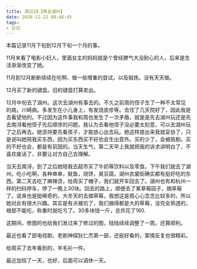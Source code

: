 ```yaml
---
title: 周记28【再去湖州】
date: 2020-12-22 00:48:45
tags:
- 日记
---
```


本篇记录11月下旬到12月下旬一个月的事。

11月末看了电影小妇人，里面女主的妈妈就是个曾经脾气大没耐心的人，后来是生活渐渐改变了她。

11月到12月断断续续在吃啊、做一些增重的尝试，以及锻炼。没有天天做。

12月买了新的键盘。旧的键盘打算卖出。

12月中旬去了湖州。这次去湖州有事去的。不久之前周的侄子生了一种不太常见的病，川崎病。多发生在小儿身上，有发烧皮疹等。去住了几天院好了，因此我是去看望他的。不过因为这件事我和周也发生了一次矛盾，就是是先去湖州玩还是先去南浔看他侄子先后顺序的问题。我认为去看他侄子没必要太刻意，可以去湖州玩了之后再去。她坚持要先看孩子，才能放心出去玩。她这样提出来我就妥协了，只是说叫她陪我买东西，因为买东西买不好也会生出意外。买的少了，会被挑剔。买的不好也会，都是有前因的。当天生气，第二天早上我就把我的诉求讲明白了，不喜欢废话了，非要让对方自己去理解。

当天去南浔，到了之后她陪我去超市买了牛奶等饮料以及零食。下午我们就去了湖州。吃小吃啊，各种串串，鱿鱼，烧饼，臭豆腐。湖州衣裳街确实都有挺好吃的东西。第二天去吃了麻辣烫，给周买了帽子，我们就开车回去了。湖州也有和杭州一样的扫码停车，停了一晚上30块。回去的路上，顺便去了某草莓园子，摘草莓了。说来也是挺稀奇的，大冬天的去摘草莓，我想这是周心心念念比较多的，所以她对此有很大兴趣。其实是有点被坑了，我们摘得都是大的草莓，没完全熟透的，根部不能吃，称重时就吃亏了。30多块钱一斤，总共花了160.

这期间，修图的也给我们发过来了修过的图，陆陆续续调整了一周。还算顺利。

最近也看了部电视剧，老剧神探狄仁杰第一部，还挺好看的，案情反复也很精彩。

给周买了去年看到的，羊毛衫一件。

最近加班了一天，也好，后面可以调休一天。
